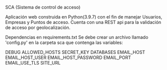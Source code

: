SCA (Sistema de control de acceso)

Aplicación web construida en Python(3.9.7) con el fin de manejar Usuarios, Empresas y Puntos de acceso.
Cuenta con una REST api para la validación de acceso por geolocalización.

Dependencias en requirements.txt
Se debe crear un archivo llamado 'config.py' en la carpeta sca que contenga las variables:

DEBUG
ALLOWED_HOSTS
SECRET_KEY
DATABASES
EMAIL_HOST
EMAIL_HOST_USER
EMAIL_HOST_PASSWORD
EMAIL_PORT
EMAIL_USE_TLS
SITE_URL 
